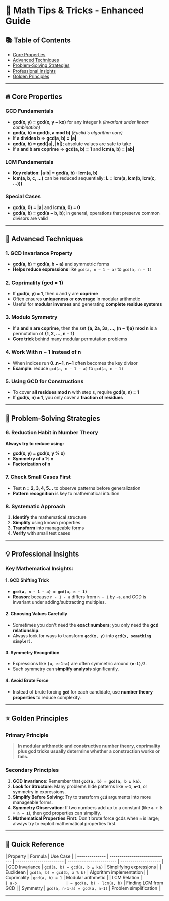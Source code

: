 # 🧠 Math Tips & Tricks - Enhanced Guide

## 📚 Table of Contents

- [Core Properties](#core-properties)
- [Advanced Techniques](#advanced-techniques)
- [Problem-Solving Strategies](#problem-solving-strategies)
- [Professional Insights](#professional-insights)
- [Golden Principles](#golden-principles)

---

## 🔥 Core Properties

### GCD Fundamentals

- **gcd(x, y) = gcd(x, y − kx)** for any integer k _(invariant under linear combination)_
- **gcd(a, b) = gcd(b, a mod b)** _(Euclid's algorithm core)_
- If **a divides b** ⇒ **gcd(a, b) = |a|**
- **gcd(a, b) = gcd(|a|, |b|)**; absolute values are safe to take
- If **a and b are coprime** ⇒ **gcd(a, b) = 1** and **lcm(a, b) = |ab|**

### LCM Fundamentals

- **Key relation**: **|a·b| = gcd(a, b) · lcm(a, b)**
- **lcm(a, b, c, …)** can be reduced sequentially: **L = lcm(a, lcm(b, lcm(c, …)))**

### Special Cases

- **gcd(a, 0) = |a|** and **lcm(a, 0) = 0**
- **gcd(a, b) = gcd(a − b, b)**; in general, operations that preserve common divisors are valid

---

## 🚀 Advanced Techniques

### 1. GCD Invariance Property

- **gcd(a, b) = gcd(a, b − a)** and symmetric forms
- **Helps reduce expressions** like `gcd(a, n − 1 − a)` to `gcd(a, n − 1)`

### 2. Coprimality (gcd = 1)

- If **gcd(x, y) = 1**, then x and y are **coprime**
- Often ensures **uniqueness** or **coverage** in modular arithmetic
- Useful for **modular inverses** and generating **complete residue systems**

### 3. Modulo Symmetry

- If **a and n are coprime**, then the set **{a, 2a, 3a, …, (n − 1)a} mod n** is a permutation of **{1, 2, …, n − 1}**
- **Core trick** behind many modular permutation problems

### 4. Work With n − 1 Instead of n

- When indices run **0..n−1**, **n−1** often becomes the key divisor
- **Example**: reduce `gcd(a, n − 1 − a)` to `gcd(a, n − 1)`

### 5. Using GCD for Constructions

- To cover **all residues mod n** with step s, require **gcd(s, n) = 1**
- If **gcd(s, n) ≠ 1**, you only cover a **fraction of residues**

---

## 🎯 Problem-Solving Strategies

### 6. Reduction Habit in Number Theory

**Always try to reduce using:**

- **gcd(x, y) = gcd(x, y % x)**
- **Symmetry of a % n**
- **Factorization of n**

### 7. Check Small Cases First

- Test **n = 2, 3, 4, 5…** to observe patterns before generalization
- **Pattern recognition** is key to mathematical intuition

### 8. Systematic Approach

1. **Identify** the mathematical structure
2. **Simplify** using known properties
3. **Transform** into manageable forms
4. **Verify** with small test cases

---

## 💡 Professional Insights

### Key Mathematical Insights:

#### 1. **GCD Shifting Trick**

- **`gcd(a, n - 1 - a) = gcd(a, n - 1)`**
- **Reason**: because `n - 1 - a` differs from `n - 1` by `-a`, and GCD is invariant under adding/subtracting multiples.

#### 2. **Choosing Values Carefully**

- Sometimes you don't need the **exact numbers**; you only need the **gcd relationship**.
- Always look for ways to transform **`gcd(x, y)`** into **`gcd(x, something simpler)`**.

#### 3. **Symmetry Recognition**

- Expressions like **`(a, n-1-a)`** are often symmetric around **`(n-1)/2`**.
- Such symmetry can **simplify analysis** significantly.

#### 4. **Avoid Brute Force**

- Instead of brute forcing **`gcd`** for each candidate, use **number theory properties** to reduce complexity.

---

## ⭐ Golden Principles

### Primary Principle

> **In modular arithmetic and constructive number theory, coprimality plus gcd tricks usually determine whether a construction works or fails.**

### Secondary Principles

1. **GCD Invariance**: Remember that **`gcd(a, b) = gcd(a, b ± ka)`**.
2. **Look for Structure**: Many problems hide patterns like **`n-1`**, **`n+1`**, or symmetry in expressions.
3. **Simplify Before Solving**: Try to transform **`gcd`** arguments into more manageable forms.
4. **Symmetry Observation**: If two numbers add up to a constant (like **`a + b = n - 1`**), then gcd properties can simplify.
5. **Mathematical Properties First**: Don't brute force gcds when **`n`** is large; always try to exploit mathematical properties first.

---

## 📖 Quick Reference

| Property       | Formula                       | Use Case                 |
| -------------- | ----------------------------- | ------------------------ | ------------------------ | -------------------- |
| GCD Invariance | `gcd(a, b) = gcd(a, b ± ka)`  | Simplifying expressions  |
| Euclidean      | `gcd(a, b) = gcd(b, a % b)`   | Algorithm implementation |
| Coprimality    | `gcd(a, b) = 1`               | Modular arithmetic       |
| LCM Relation   | `                             | a·b                      | = gcd(a, b) · lcm(a, b)` | Finding LCM from GCD |
| Symmetry       | `gcd(a, n-1-a) = gcd(a, n-1)` | Problem simplification   |

---
